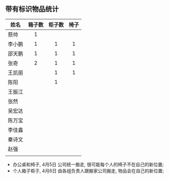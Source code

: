 ## 带有标识物品统计
|姓名|箱子数|柜子数|椅子|
|--|:---:|:--:|:--:|
|蔡帅|1| ||
|李小鹏|1|1|1|
|邵天鹏|1|1|1|
|张奇|2|1|1|
|王凯丽| |1|1|
|陈阳| |1||
|王振江||||
|张然||||
|吴宏达||||
|陈万宝||||
|李佳鑫||||
|秦诗文||||
|赵强||||
||||

* 办公桌和椅子, 4月5日 公司统一搬走, 很可能每个人的椅子不在自己的新位置;
* 个人箱子柜子, 4月6日 由各组负责人跟搬家公司搬走, 物品会在自己的新位置;